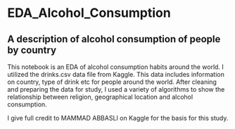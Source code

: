 # EDA_Alcohol_Consumption
## A description of alcohol consumption of people by country

This notebook is an EDA of alcohol consumption habits around the world.
I utilized the drinks.csv data file from Kaggle. This data includes information on country, type of drink etc for people around the world.
After cleaning and preparing the data for study, I used a variety of algorithms to show the relationship between religion, geographical location and
alcohol consumption.

I give full credit to MAMMAD ABBASLI on Kaggle for the basis for this study.
